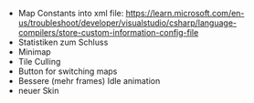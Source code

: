 + Map Constants into xml file: https://learn.microsoft.com/en-us/troubleshoot/developer/visualstudio/csharp/language-compilers/store-custom-information-config-file
+ Statistiken zum Schluss
+ Minimap
+ Tile Culling
+ Button for switching maps
+ Bessere (mehr frames) Idle animation
+ neuer Skin